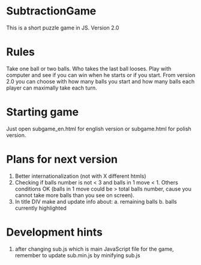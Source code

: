 # SubtractionGame
This is a short puzzle game in JS.
Version 2.0

Rules
========
Take one ball or two balls. Who takes the last ball looses.
Play with computer and see if you can win when he starts or if you start.
From version 2.0 you can choose with how many balls you start and how many balls
each player can maximally take each turn.

Starting game
===============
Just open subgame_en.html for english version or
subgame.html for polish version.

Plans for next version
=======================
1. Better internationalization (not with X different htmls)
2. Checking if balls number is not < 3 and balls in 1 move < 1.
	Others conditions OK (balls in 1 move could be > total balls number,
	cause you cannot take more balls than you see on screen).
3. In title DIV make and update info about:
	a. remaining balls
	b. balls currently highlighted

Development hints
===================
1. after changing sub.js which is main JavaScript file for the game, remember to update sub.min.js
  by minifying sub.js
